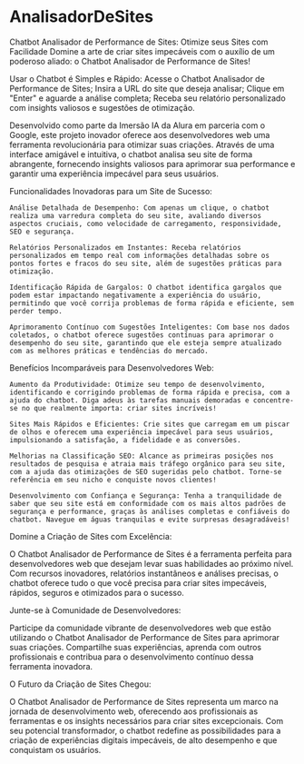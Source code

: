 # AnalisadorDeSites
Chatbot Analisador de Performance de Sites: Otimize seus Sites com Facilidade
Domine a arte de criar sites impecáveis com o auxílio de um poderoso aliado: o Chatbot Analisador de Performance de Sites!

Usar o Chatbot é Simples e Rápido:
    Acesse o Chatbot Analisador de Performance de Sites;
    Insira a URL do site que deseja analisar;
    Clique em "Enter" e aguarde a análise completa;
    Receba seu relatório personalizado com insights valiosos e sugestões de otimização.


Desenvolvido como parte da Imersão IA da Alura em parceria com o Google, este projeto inovador oferece aos desenvolvedores web uma ferramenta revolucionária para otimizar suas criações. Através de uma interface amigável e intuitiva, o chatbot analisa seu site de forma abrangente, fornecendo insights valiosos para aprimorar sua performance e garantir uma experiência impecável para seus usuários.

Funcionalidades Inovadoras para um Site de Sucesso:

    Análise Detalhada de Desempenho: Com apenas um clique, o chatbot realiza uma varredura completa do seu site, avaliando diversos aspectos cruciais, como velocidade de carregamento, responsividade, SEO e segurança.

    Relatórios Personalizados em Instantes: Receba relatórios personalizados em tempo real com informações detalhadas sobre os pontos fortes e fracos do seu site, além de sugestões práticas para otimização.

    Identificação Rápida de Gargalos: O chatbot identifica gargalos que podem estar impactando negativamente a experiência do usuário, permitindo que você corrija problemas de forma rápida e eficiente, sem perder tempo.

    Aprimoramento Contínuo com Sugestões Inteligentes: Com base nos dados coletados, o chatbot oferece sugestões contínuas para aprimorar o desempenho do seu site, garantindo que ele esteja sempre atualizado com as melhores práticas e tendências do mercado.

Benefícios Incomparáveis para Desenvolvedores Web:

    Aumento da Produtividade: Otimize seu tempo de desenvolvimento, identificando e corrigindo problemas de forma rápida e precisa, com a ajuda do chatbot. Diga adeus às tarefas manuais demoradas e concentre-se no que realmente importa: criar sites incríveis!

    Sites Mais Rápidos e Eficientes: Crie sites que carregam em um piscar de olhos e oferecem uma experiência impecável para seus usuários, impulsionando a satisfação, a fidelidade e as conversões.

    Melhorias na Classificação SEO: Alcance as primeiras posições nos resultados de pesquisa e atraia mais tráfego orgânico para seu site, com a ajuda das otimizações de SEO sugeridas pelo chatbot. Torne-se referência em seu nicho e conquiste novos clientes!

    Desenvolvimento com Confiança e Segurança: Tenha a tranquilidade de saber que seu site está em conformidade com os mais altos padrões de segurança e performance, graças às análises completas e confiáveis do chatbot. Navegue em águas tranquilas e evite surpresas desagradáveis!

Domine a Criação de Sites com Excelência:

O Chatbot Analisador de Performance de Sites é a ferramenta perfeita para desenvolvedores web que desejam levar suas habilidades ao próximo nível. Com recursos inovadores, relatórios instantâneos e análises precisas, o chatbot oferece tudo o que você precisa para criar sites impecáveis, rápidos, seguros e otimizados para o sucesso.

Junte-se à Comunidade de Desenvolvedores:

Participe da comunidade vibrante de desenvolvedores web que estão utilizando o Chatbot Analisador de Performance de Sites para aprimorar suas criações. Compartilhe suas experiências, aprenda com outros profissionais e contribua para o desenvolvimento contínuo dessa ferramenta inovadora.

O Futuro da Criação de Sites Chegou:

O Chatbot Analisador de Performance de Sites representa um marco na jornada de desenvolvimento web, oferecendo aos profissionais as ferramentas e os insights necessários para criar sites excepcionais. Com seu potencial transformador, o chatbot redefine as possibilidades para a criação de experiências digitais impecáveis, de alto desempenho e que conquistam os usuários.

